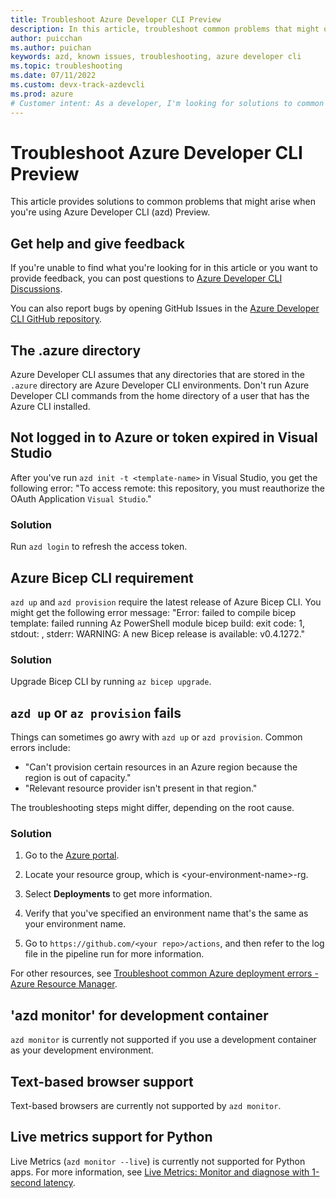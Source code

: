 ```yaml
---
title: Troubleshoot Azure Developer CLI Preview
description: In this article, troubleshoot common problems that might occur when you're using Azure Developer CLI Preview.
author: puicchan
ms.author: puichan
keywords: azd, known issues, troubleshooting, azure developer cli
ms.topic: troubleshooting
ms.date: 07/11/2022
ms.custom: devx-track-azdevcli
ms.prod: azure
# Customer intent: As a developer, I'm looking for solutions to common problems that occur when I'm using Azure Developer CLI.
---
```


# Troubleshoot Azure Developer CLI Preview

This article provides solutions to common problems that might arise when you're using Azure Developer CLI (azd) Preview.

## Get help and give feedback

If you're unable to find what you're looking for in this article or you want to provide feedback, you can post questions to [Azure Developer CLI Discussions](https://github.com/Azure/azure-dev/discussions).

You can also report bugs by opening GitHub Issues in the [Azure Developer CLI GitHub repository](https://github.com/Azure/azure-dev).

## The .azure directory

Azure Developer CLI assumes that any directories that are stored in the `.azure` directory are Azure Developer CLI environments. Don't run Azure Developer CLI commands from the home directory of a user that has the Azure CLI installed.

## Not logged in to Azure or token expired in Visual Studio

After you've run `azd init -t <template-name>` in Visual Studio, you get the following error: "To access remote: this repository, you must reauthorize the OAuth Application `Visual Studio`."

### Solution

Run `azd login` to refresh the access token.

## Azure Bicep CLI requirement

`azd up` and `azd provision` require the latest release of Azure Bicep CLI. You might get the following error message: "Error: failed to compile bicep template: failed running Az PowerShell module bicep build: exit code: 1, stdout: , stderr: WARNING: A new Bicep release is available: v0.4.1272."

### Solution

Upgrade Bicep CLI by running `az bicep upgrade`.

## `azd up` or `az provision` fails

Things can sometimes go awry with `azd up` or `azd provision`. Common errors include:
* "Can't provision certain resources in an Azure region because the region is out of capacity."
* "Relevant resource provider isn't present in that region."

The troubleshooting steps might differ, depending on the root cause.

### Solution

1. Go to the [Azure portal](https://portal.azure.com).

1. Locate your resource group, which is \<your-environment-name>-rg.

1. Select **Deployments** to get more information.

1. Verify that you've specified an environment name that's the same as your environment name.

1. Go to `https://github.com/<your repo>/actions`, and then refer to the log file in the pipeline run for more information.

For other resources, see [Troubleshoot common Azure deployment errors - Azure Resource Manager](/azure/azure-resource-manager/troubleshooting/common-deployment-errors).

## 'azd monitor' for development container

`azd monitor` is currently not supported if you use a development container as your development environment.

## Text-based browser support

Text-based browsers are currently not supported by `azd monitor`.

## Live metrics support for Python

Live Metrics (`azd monitor --live`) is currently not supported for Python apps. For more information, see [Live Metrics: Monitor and diagnose with 1-second latency](/azure/azure-monitor/app/live-stream#get-started).
